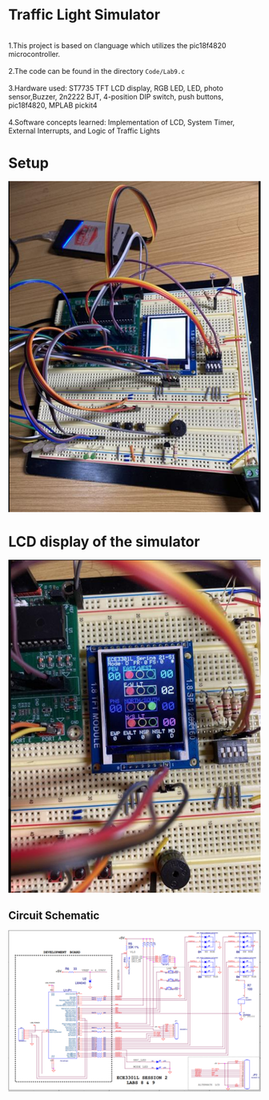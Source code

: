 # Traffic Light Simulator
<br/>1.This project is based on ```C```language which utilizes the pic18f4820 microcontroller.  </br>
<br/>2.The code can be found in the directory ```Code/Lab9.c``` </br>
<br/>3.Hardware used: ST7735 TFT LCD display, RGB LED, LED, photo sensor,Buzzer, 2n2222 BJT, 4-position DIP switch, push buttons, pic18f4820, MPLAB pickit4       </br>
<br/>4.Software concepts learned: Implementation of LCD, System Timer, External Interrupts, and Logic of Traffic Lights

# Setup
![](Code/circuitsetup.PNG)

# LCD display of the simulator
![](Code/circuitsetup2.PNG)

## Circuit Schematic
![](Code/trafficschem.PNG)
